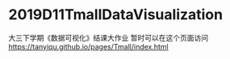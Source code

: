 # 2019D11TmallDataVisualization
大三下学期《数据可视化》结课大作业
暂时可以在这个页面访问
https://tanyiqu.github.io/pages/Tmall/index.html
